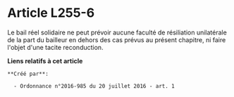 # Article L255-6

Le bail réel solidaire ne peut prévoir aucune faculté de résiliation unilatérale de la part du bailleur en dehors des cas
prévus au présent chapitre, ni faire l'objet d'une tacite reconduction.

**Liens relatifs à cet article**

	**Créé par**:

	  - Ordonnance n°2016-985 du 20 juillet 2016 - art. 1
